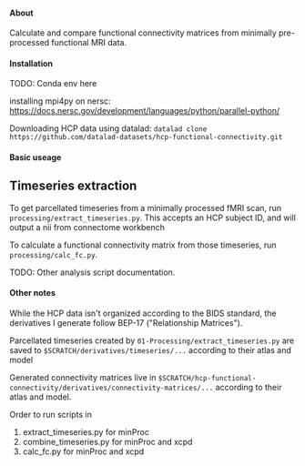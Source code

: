 #### About

Calculate and compare functional connectivity matrices from minimally pre-processed functional MRI data. 


#### Installation

TODO: Conda env here

installing mpi4py on nersc:
https://docs.nersc.gov/development/languages/python/parallel-python/

Downloading HCP data using datalad: 
`datalad clone https://github.com/datalad-datasets/hcp-functional-connectivity.git` 


#### Basic useage

## Timeseries extraction
To get parcellated timeseries from a minimally processed fMRI scan, run `processing/extract_timeseries.py`. This accepts an HCP subject ID, and will output a nii from connectome workbench

To calculate a functional connectivity matrix from those timeseries, run `processing/calc_fc.py`. 

TODO: Other analysis script documentation. 

#### Other notes

While the HCP data isn't organized according to the BIDS standard, the derivatives I generate follow BEP-17 ("Relationship Matrices"). 

Parcellated timeseries created by `01-Processing/extract_timeseries.py` are saved to `$SCRATCH/derivatives/timeseries/...` according to their atlas and model

Generated connectivity matrices live in `$SCRATCH/hcp-functional-connectivity/derivatives/connectivity-matrices/...` according to their atlas and model. 

Order to run scripts in 
1. extract_timeseries.py for minProc
2. combine_timeseries.py for minProc and xcpd
3. calc_fc.py for minProc and xcpd













